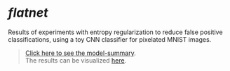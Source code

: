 # *flatnet*

Results of experiments with entropy regularization to reduce false positive classifications, using a toy CNN classifier for pixelated MNIST images.

> [Click here to see the model-summary](./info/Flatnet%20Models%20Summary.md).  
> The results can be visualized [here](https://www.sharecanvas.io/p/flatnet-summary).
